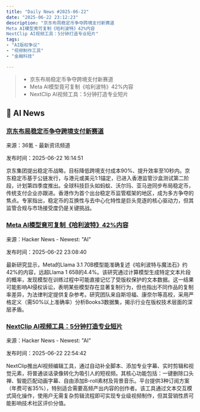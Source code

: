 ```yaml
---
title: "Daily News #2025-06-22"
date: "2025-06-22 23:12:23"
description: "京东布局稳定币争夺跨境支付新赛道
Meta AI模型竟可复制《哈利波特》42%内容
NextClip AI视频工具：5分钟打造专业短片"
tags: 
- "AI版权争议"
- "视频制作工具"
- "金融科技"

---
```


> - 京东布局稳定币争夺跨境支付新赛道
> - Meta AI模型竟可复制《哈利波特》42%内容
> - NextClip AI视频工具：5分钟打造专业短片

## 🤖 AI News

### [京东布局稳定币争夺跨境支付新赛道](https://www.36kr.com/p/3347163951815560)

来源：36氪 - 最新资讯频道

发布时间：2025-06-22 16:14:51

京东集团提出稳定币战略，目标降低跨境支付成本90%、提升效率至10秒内。京东稳定币基于公链发行，与港元或美元1:1锚定，已进入香港监管沙盒测试第二阶段，计划第四季度推出。全球科技巨头如蚂蚁、沃尔玛、亚马逊同步布局稳定币，传统支付企业亦跟进。香港作为首个出台稳定币监管框架的地区，成为多方争夺的焦点。专家指出，稳定币的互换性与去中心化特性是巨头竞逐的核心驱动力，但其监管合规与市场接受度仍是关键挑战。

### [Meta AI模型竟可复制《哈利波特》42%内容](https://arstechnica.com/features/2025/06/study-metas-llama-3-1-can-recall-42-percent-of-the-first-harry-potter-book/)

来源：Hacker News - Newest: "AI"

发布时间：2025-06-22 23:08:40

最新研究显示，Meta的Llama 3.1 70B模型能准确复述《哈利波特与魔法石》约42%的内容，远超Llama 1 65B的4.4%。该研究通过计算模型生成特定文本片段的概率，发现模型在训练过程中可能直接记忆了受版权保护的文本数据。这一结果可能影响AI侵权诉讼，表明某些模型存在显著复制行为，但也指出不同作品的复制率差异，为法律判定提供复杂参考。研究团队来自斯坦福、康奈尔等高校，采用严格定义（需50%以上准确率）分析Books3数据集，揭示行业在版权技术层面的深层矛盾。

### [NextClip AI视频工具：5分钟打造专业短片](https://www.nextclip.pro/)

来源：Hacker News - Newest: "AI"

发布时间：2025-06-22 22:54:42

NextClip推出AI视频编辑工具，通过自动补全脚本、添加专业字幕、实时剪辑和视觉元素，将普通谈话录像转化为吸引人的短视频。其核心功能包括：一键删除口头禅、智能匹配动画字幕、自由添加B-roll素材及背景音乐。平台提供3种订阅方案（年费可省35%），特别适合需要高频产出内容的创作者。该工具通过文本交互模式简化操作，使用户无需复杂剪辑流程即可实现专业级视频制作，但其营销性质可能影响技术社区评价分值。
